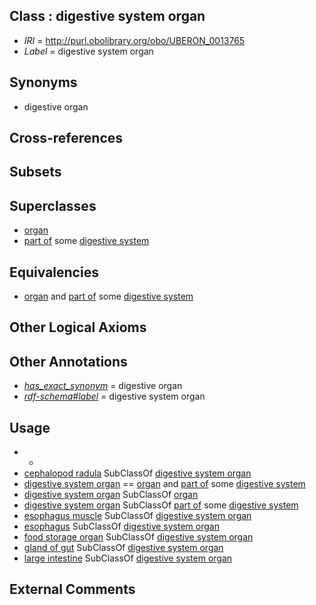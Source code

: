 
## Class : digestive system organ

 * *IRI* = http://purl.obolibrary.org/obo/UBERON_0013765
 * *Label* = digestive system organ

## Synonyms

 * digestive organ

## Cross-references


## Subsets


## Superclasses

 * [organ](../../UBERON/62/UBERON_0000062.md)
 * [part of](../../BFO/50/BFO_0000050.md) some [digestive system](../../UBERON/07/UBERON_0001007.md)

## Equivalencies

 * [organ](../../UBERON/62/UBERON_0000062.md) and [part of](../../BFO/50/BFO_0000050.md) some [digestive system](../../UBERON/07/UBERON_0001007.md)

## Other Logical Axioms


## Other Annotations

 * *[has_exact_synonym](../../ym/oboInOwl#hasExactSynonym.md)* = digestive organ
 * *[rdf-schema#label](../../el/rdf-schema#label.md)* = digestive system organ

## Usage

 * -
 * [cephalopod radula](../../CEPH/14/CEPH_0000214.md) SubClassOf [digestive system organ](../../UBERON/65/UBERON_0013765.md)
 * [digestive system organ](../../UBERON/65/UBERON_0013765.md) == [organ](../../UBERON/62/UBERON_0000062.md) and [part of](../../BFO/50/BFO_0000050.md) some [digestive system](../../UBERON/07/UBERON_0001007.md)
 * [digestive system organ](../../UBERON/65/UBERON_0013765.md) SubClassOf [organ](../../UBERON/62/UBERON_0000062.md)
 * [digestive system organ](../../UBERON/65/UBERON_0013765.md) SubClassOf [part of](../../BFO/50/BFO_0000050.md) some [digestive system](../../UBERON/07/UBERON_0001007.md)
 * [esophagus muscle](../../UBERON/32/UBERON_0003832.md) SubClassOf [digestive system organ](../../UBERON/65/UBERON_0013765.md)
 * [esophagus](../../UBERON/43/UBERON_0001043.md) SubClassOf [digestive system organ](../../UBERON/65/UBERON_0013765.md)
 * [food storage organ](../../UBERON/39/UBERON_0010039.md) SubClassOf [digestive system organ](../../UBERON/65/UBERON_0013765.md)
 * [gland of gut](../../UBERON/08/UBERON_0003408.md) SubClassOf [digestive system organ](../../UBERON/65/UBERON_0013765.md)
 * [large intestine](../../UBERON/59/UBERON_0000059.md) SubClassOf [digestive system organ](../../UBERON/65/UBERON_0013765.md)

## External Comments

